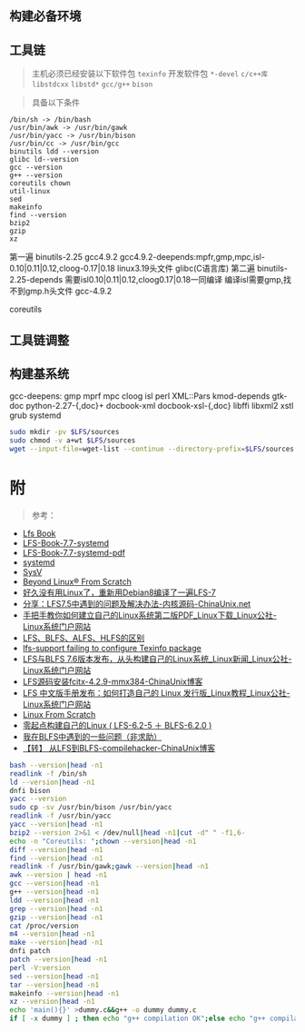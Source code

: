 
[^lfs]: LFS(Linux From S...)，源码构建Linux基本系统 

## 构建必备环境
## 工具链 

> 主机必须已经安装以下软件包 `texinfo` 开发软件包 `*-devel` `c/c++库` `libstdcxx` `libstd*` `gcc/g++` `bison`
 
> 具备以下条件 

```
/bin/sh -> /bin/bash 
/usr/bin/awk -> /usr/bin/gawk 
/usr/bin/yacc -> /usr/bin/bison 
/usr/bin/cc -> /usr/bin/gcc 
binutils ldd --version 
glibc ld--version 
gcc --version 
g++ --version 
coreutils chown 
util-linux 
sed 
makeinfo 
find --version 
bzip2 
gzip 
xz
```

第一遍 
binutils-2.25 
gcc4.9.2 
gcc4.9.2-deepends:mpfr,gmp,mpc,isl-0.10|0.11|0.12,cloog-0.17|0.18 
linux3.19头文件 
glibc(C语言库)
第二遍 
binutils-2.25-depends 
需要isl0.10|0.11|0.12,cloog0.17|0.18一同编译 
编译isl需要gmp,找不到gmp.h头文件
gcc-4.9.2
 
coreutils
 
## 工具链调整

## 构建基系统 

gcc-deepens: gmp mprf mpc cloog isl
perl
XML::Pars
kmod-depends 
gtk-doc
python-2.27-{,doc}+ 
docbook-xml 
docbook-xsl-{,doc} 
libffi 
libxml2 
xstl
grub 
systemd

```Bash
sudo mkdir -pv $LFS/sources
sudo chmod -v a+wt $LFS/sources
wget --input-file=wget-list --continue --directory-prefix=$LFS/sources
```

# 附

> 参考：

+ [Lfs Book](https://lctt.github.io/LFS-BOOK) 
+ [LFS-Book-7.7-systemd](https://linux.cn/lfs/LFS-BOOK-7.7-systemd/index.html)
+ [LFS-Book-7.7-systemd-pdf](https://dn-linuxcn.qbox.me/lfs/LFS-BOOK-7.7-systemd.pdf)
+ [systemd](https://lctt.github.io/LFS-BOOK/lfs-systemd/index.html) 
+ [SysV](https://lctt.github.io/LFS-BOOK/lfs-sysv/LFS-BOOK.html) 
+ [Beyond Linux® From Scratch](http://www.linuxfromscratch.org/bdownloads/7.7/BLFS-BOOK-7.7-nochunks.html)
+ [好久没有用Linux了，重新用Debian8编译了一遍LFS-7](http://blog.chinaunix.net/xmlrpc.php?r=blog/article&uid=615510&id=5584643)
+ [分享：LFS7.5中遇到的问题及解决办法-内核源码-ChinaUnix.net](http://bbs.chinaunix.net/thread-4151174-1-1.html)
+ [手把手教你如何建立自己的Linux系统第二版PDF_Linux下载_Linux公社-Linux系统门户网站](http://www.linuxidc.com/Linux/2011-08/40705.htm)
+ [LFS、BLFS、ALFS、HLFS的区别](http://www.ha97.com/3927.html)
+ [lfs-support failing to configure Texinfo package](http://lists.linuxfromscratch.org/pipermail/lfs-support/2014-June/047034.html)
+ [LFS与BLFS 7.6版本发布，从头构建自己的Linux系统_Linux新闻_Linux公社-Linux系统门户网站](http://www.linuxidc.com/Linux/2014-10/107640.htm)
+ [LFS源码安装fcitx-4.2.9-mmx384-ChinaUnix博客](http://blog.chinaunix.net/xmlrpc.php?r=blog/article&uid=615510&id=5593207)
+ [LFS 中文版手册发布：如何打造自己的 Linux 发行版_Linux教程_Linux公社-Linux系统门户网站](http://www.linuxidc.com/Linux/2015-07/119840.htm)
+ [Linux From Scratch](http://www.jinbuguo.com/lfs62/index.html)
+ [零起点构建自己的Linux ( LFS-6.2-5 ＋ BLFS-6.2.0 )](http://www.phpfans.net/ask/fansa1/5203889388.html)
+ [我在BLFS中遇到的一些问题（非求助）](http://www.phpfans.net/ask/fansa1/9994845314.html)
+ [【转】 从LFS到BLFS-compilehacker-ChinaUnix博客](http://blog.chinaunix.net/uid-23219753-id-116154.html)

```Bash
bash --version|head -n1
readlink -f /bin/sh
ld --version|head -n1
dnfi bison
yacc --version
sudo cp -sv /usr/bin/bison /usr/bin/yacc
readlink -f /usr/bin/yacc
yacc --version|head -n1
bzip2 --version 2>&1 < /dev/null|head -n1|cut -d" " -f1,6-
echo -n "Coreutils: ";chown --version|head -n1
diff --version|head -n1
find --version|head -n1
readlink -f /usr/bin/gawk;gawk --version|head -n1
awk --version | head -n1
gcc --version|head -n1
g++ --version|head -n1
ldd --version|head -n1
grep --version|head -n1
gzip --version|head -n1
cat /proc/version 
m4 --version|head -n1
make --version|head -n1
dnfi patch
patch --version|head -n1
perl -V:version
sed --version|head -n1
tar --version|head -n1
makeinfo --version|head -n1
xz --version|head -n1
echo 'main(){}' >dummy.c&&g++ -o dummy dummy.c
if [ -x dummy ] ; then echo "g++ compilation OK";else echo "g++ compilation failed";fi

```

